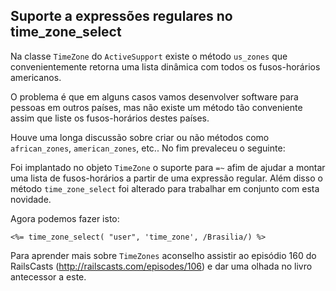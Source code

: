 ## Suporte a expressões regulares no time\_zone\_select

Na classe `TimeZone` do `ActiveSupport` existe o método `us_zones` que convenientemente retorna uma lista dinâmica com todos os fusos-horários americanos.

O problema é que em alguns casos vamos desenvolver software para pessoas em outros países, mas não existe um método tão conveniente assim que liste os fusos-horários destes países.

Houve uma longa discussão sobre criar ou não métodos como `african_zones`, `american_zones`, etc.. No fim prevaleceu o seguinte:

Foi implantado no objeto `TimeZone` o suporte para `=~` afim de ajudar a montar uma lista de fusos-horários a partir de uma expressão regular. Além disso o método `time_zone_select` foi alterado para trabalhar em conjunto com esta novidade.

Agora podemos fazer isto:

	<%= time_zone_select( "user", 'time_zone', /Brasilia/) %>

Para aprender mais sobre `TimeZones` aconselho assistir ao episódio 160 do RailsCasts (http://railscasts.com/episodes/106) e dar uma olhada no livro antecessor a este.
